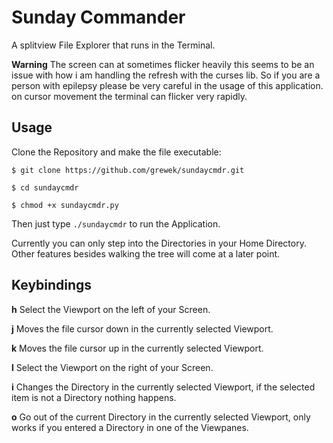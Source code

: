 # Sunday Commander
A splitview File Explorer that runs in the Terminal.

__Warning__ The screen can at sometimes flicker heavily this seems to be an issue with how i am handling the refresh with the curses lib. So if you are a person with epilepsy please be very careful in the usage of this application. on cursor movement the terminal can flicker very rapidly.

## Usage
Clone the Repository and make the file executable:

`$ git clone https://github.com/grewek/sundaycmdr.git`

`$ cd sundaycmdr`

`$ chmod +x sundaycmdr.py`
   


Then just type `./sundaycmdr` to run the Application.

Currently you can only step into the Directories in your Home Directory.
Other features besides walking the tree will come at a later point.


## Keybindings

__h__ Select the Viewport on the left of your Screen.

__j__ Moves the file cursor down in the currently selected Viewport.

__k__ Moves the file cursor up in the currently selected Viewport.

__l__ Select the Viewport on the right of your Screen.

__i__ Changes the Directory in the currently selected Viewport, if the selected item is not a Directory nothing happens.

__o__ Go out of the current Directory in the currently selected Viewport, only works if you entered a Directory in one of the Viewpanes.

